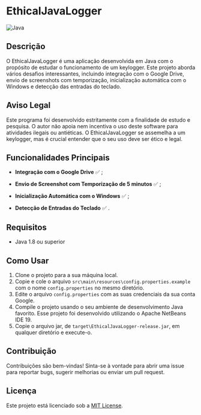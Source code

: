 # EthicalJavaLogger

![Java](https://img.shields.io/badge/Java-1.8%2B-blue)

## Descrição

O EthicalJavaLogger é uma aplicação desenvolvida em Java com o propósito de estudar o funcionamento de um keylogger. Este projeto aborda vários desafios interessantes, incluindo integração com o Google Drive, envio de screenshots com temporização, inicialização automática com o Windows e detecção das entradas do teclado.

## Aviso Legal

Este programa foi desenvolvido estritamente com a finalidade de estudo e pesquisa. O autor não apoia nem incentiva o uso deste software para atividades ilegais ou antiéticas. O EthicalJavaLogger se assemelha a um keylogger, mas é crucial entender que o seu uso deve ser ético e legal.

## Funcionalidades Principais

- **Integração com o Google Drive** :white_check_mark: ;

- **Envio de Screenshot com Temporização de 5 minutos** :white_check_mark: ;

- **Inicialização Automática com o Windows** :white_check_mark: ;

- **Detecção de Entradas do Teclado** :white_check_mark: .

## Requisitos

- Java 1.8 ou superior

## Como Usar

1. Clone o projeto para a sua máquina local.
2. Copie e cole o arquivo `src\main\resources\config.properties.example` com o nome `config.properties` no mesmo diretório.
3. Edite o arquivo `config.properties` com as suas credenciais da sua conta Google.
4. Compile o projeto usando o seu ambiente de desenvolvimento Java favorito. Esse projeto foi desenvolvido utilizando o Apache NetBeans IDE 19.
5. Copie o arquivo jar, de `target\EthicalJavaLogger-release.jar`, em qualquer diretório e execute-o.

## Contribuição

Contribuições são bem-vindas! Sinta-se à vontade para abrir uma issue para reportar bugs, sugerir melhorias ou enviar um pull request.

## Licença

Este projeto está licenciado sob a [MIT License](LICENSE).
